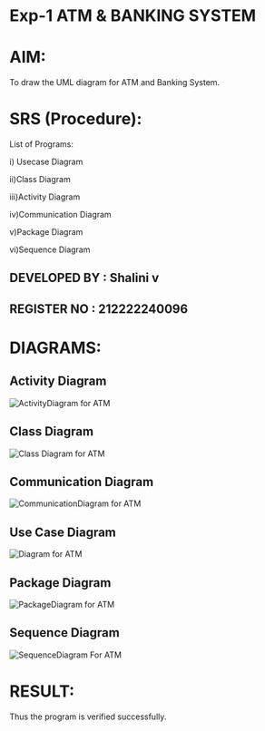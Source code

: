 # Exp-1 ATM & BANKING SYSTEM

# AIM:
To draw the UML diagram for ATM and Banking System.

# SRS (Procedure):
List of Programs:

i) Usecase Diagram

ii)Class Diagram

iii)Activity Diagram

iv)Communication Diagram

v)Package Diagram

vi)Sequence Diagram

## DEVELOPED BY : Shalini v
## REGISTER NO : 212222240096

# DIAGRAMS:
## Activity Diagram
![ActivityDiagram for ATM](https://github.com/user-attachments/assets/a37ba24b-11ce-42f9-8eaa-93be115ca70e)

## Class Diagram
![Class Diagram for ATM](https://github.com/user-attachments/assets/a82b9397-2637-4266-9b68-23662caf2c30)

## Communication Diagram

![CommunicationDiagram for ATM](https://github.com/user-attachments/assets/9e10e5b3-57ed-4795-af64-e27b670da391)

## Use Case Diagram

![Diagram for ATM](https://github.com/user-attachments/assets/b27c2b6b-4fd2-4099-970a-e6077cd400f9)

## Package Diagram

![PackageDiagram for ATM](https://github.com/user-attachments/assets/129dd077-00e8-4e08-9c12-b0a6a5b16336)

## Sequence Diagram

![SequenceDiagram For ATM](https://github.com/user-attachments/assets/5ba6d057-4d9d-4c2c-abe6-d71647287485)



# RESULT:
Thus the program is verified successfully.
